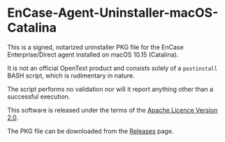 # EnCase-Agent-Uninstaller-macOS-Catalina

This is a signed, notarized uninstaller PKG file for the EnCase Enterprise/Direct agent installed on macOS 10.15 (Catalina).

It is not an official OpenText product and consists solely of a `postinstall` BASH script, which is rudimentary in nature.

The script performs no validation nor will it report anything other than a successful execution.

This software is released under the terms of the [Apache Licence Version 2.0](https://www.apache.org/licenses/LICENSE-2.0).

The PKG file can be downloaded from the [Releases](https://github.com/sdckey/EnCase-Agent-Uninstaller-macOS-Catalina/releases) page.
